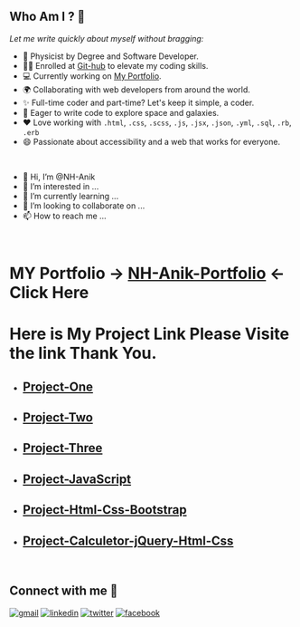 ## Who Am I ? 🤔
 _Let me write quickly about myself without bragging:_
- 🥈 Physicist by Degree and Software Developer.
- 👩‍🎓 Enrolled at [Git-hub](https://github.com/NH-Anik) to elevate my coding skills.
- 💻 Currently working on [My Portfolio](https://beautiful-pasca-ebb4e9.netlify.app/).
- 🌍 Collaborating with web developers from around the world.
- ✨ Full-time coder and part-time? Let's keep it simple, a coder.
- 🚀 Eager to write code to explore space and galaxies.
- ❤ Love working with `.html`, `.css`, `.scss`, `.js`, `.jsx`, `.json`, `.yml`, `.sql`, `.rb`, `.erb`
- 😄 Passionate about accessibility and a web that works for everyone.

</br>

- 👋 Hi, I’m @NH-Anik
- 👀 I’m interested in ...
- 🌱 I’m currently learning ...
- 💞️ I’m looking to collaborate on ...
- 📫 How to reach me ...
</br>

# MY Portfolio -> [NH-Anik-Portfolio](https://beautiful-pasca-ebb4e9.netlify.app) <- Click Here
# Here is My Project Link Please Visite the link Thank You.
- ##  [Project-One](https://melodious-shortbread-ec85dd.netlify.app)
- ##  [Project-Two](https://thriving-panda-84ef3e.netlify.app)
- ##  [Project-Three](https://enchanting-salamander-eeeefd.netlify.app)
- ##  [Project-JavaScript](https://main--stellular-cocada-2aace1.netlify.app/)
- ##  [Project-Html-Css-Bootstrap](https://chipper-treacle-1cd8ed.netlify.app)
- ##  [Project-Calculetor-jQuery-Html-Css](https://bright-kitsune-bb4724.netlify.app)


</br>

## Connect with me 🤝

<a href="mailto:niamulhasan515@gmail.com"><img src='https://img.shields.io/badge/Gmail-D14836?style=for-the-badge&logo=gmail&logoColor=white' alt="gmail" /></a>
<a href='https://www.linkedin.com/in/nh-anik/'><img src='https://img.shields.io/badge/LinkedIn-0077B5?style=for-the-badge&logo=linkedin&logoColor=white' alt="linkedin" /></a>
<a href='https://https://twitter.com/niamulhasan111'><img src='https://img.shields.io/badge/Twitter-1DA1F2?style=for-the-badge&logo=twitter&logoColor=white' alt="twitter" /></a>
<a href='https://www.facebook.com/NHANIK11/'><img src='https://img.shields.io/badge/Facebook-0077B5?style=for-the-badge&logo=facebook&logoColor=white' alt="facebook" /></a>

</br>




